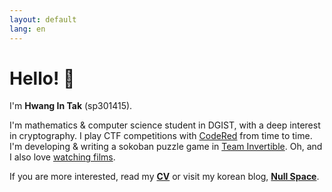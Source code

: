 ```yaml
---
layout: default
lang: en
---
```

# Hello! 👋

I'm **Hwang In Tak** (sp301415). 

I'm mathematics & computer science student in DGIST, with a deep interest in cryptography.  I play CTF competitions with [CodeRed](https://ko-kr.facebook.com/Codered.hackerteam/) from time to time. I'm developing & writing a sokoban puzzle game in [Team Invertible](https://twitter.com/team_invertible). Oh, and I also love [watching films](https://letterboxd.com/sp301415).


If you are more interested, read my [**CV**](/assets/CV.pdf) or visit my korean blog, [**Null Space**](https://blog.sp301415.com).